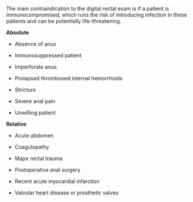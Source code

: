 The main contraindication to the digital rectal exam is if a patient is immunocompromised, which runs the risk of introducing infection in these patients and can be potentially life-threatening.

**Absolute**

- Absence of anus

- Immunosuppressed patient

- Imperforate anus

- Prolapsed thrombosed internal hemorrhoids

- Stricture

- Severe anal pain

- Unwilling patient

**Relative**

- Acute abdomen

- Coagulopathy

- Major rectal trauma

- Postoperative anal surgery

- Recent acute myocardial infarction

- Valvular heart disease or prosthetic valves